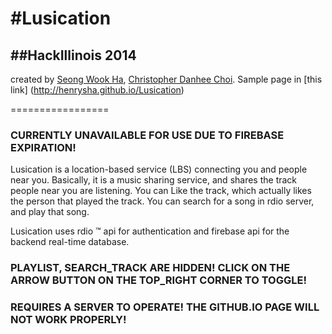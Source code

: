 #Lusication
==========

##HackIllinois 2014
------------------

created by [Seong Wook Ha](mailto:swh0901@gmail.com), [Christopher Danhee Choi](mailto:christopher.danhee.choi@gmail.com).
Sample page in [this link] (http://henrysha.github.io/Lusication)

=================

### CURRENTLY UNAVAILABLE FOR USE DUE TO FIREBASE EXPIRATION!

Lusication is a location-based service (LBS) connecting you and people near you.
Basically, it is a music sharing service, and shares the track people near you are listening.
You can Like the track, which actually likes the person that played the track.
You can search for a song in rdio server, and play that song.

Lusication uses rdio &trade; api for authentication and firebase api for the backend real-time database.

### PLAYLIST, SEARCH_TRACK ARE HIDDEN! CLICK ON THE ARROW BUTTON ON THE TOP_RIGHT CORNER TO TOGGLE!

### REQUIRES A SERVER TO OPERATE! THE GITHUB.IO PAGE WILL NOT WORK PROPERLY!
